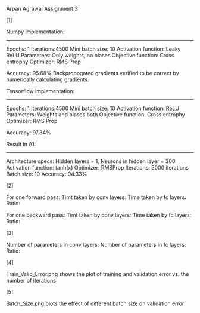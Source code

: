 Arpan Agrawal
Assignment 3

[1]

Numpy implementation:
________________________

Epochs: 1
Iterations:4500
Mini batch size: 10
Activation function: Leaky ReLU
Parameters: Only weights, no biases
Objective function: Cross entrophy
Optimizer: RMS Prop

Accuracy: 95.68%
Backpropogated gradients verified to be correct by numerically calculating gradients.

Tensorflow implementation:
____________________________

Epochs: 1
Iterations:4500
Mini batch size: 10
Activation function: ReLU
Parameters: Weights and biases both
Objective function: Cross entrophy
Optimizer: RMS Prop

Accuracy: 97.34%

Result in A1:
_______________

Architecture specs: Hidden layers = 1, Neurons in hidden layer = 300
Activation function: tanh(x)
Optimizer: RMSProp
Iterations: 5000 iterations
Batch size: 10
Accuracy: 94.33%

[2]

For one forward pass:
	Timt taken by conv layers:
	Time taken by fc layers:
	Ratio:

For one backward pass:
	Timt taken by conv layers:
	Time taken by fc layers:
	Ratio:

[3]

Number of parameters in conv layers:
Number of parameters in fc layers:
Ratio:

[4] 

Train_Valid_Error.png shows the plot of training and validation error vs. the number of iterations

[5]

Batch_Size.png plots the effect of different batch size on validation error
